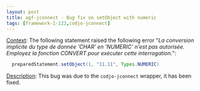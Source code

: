 ```yaml
---
layout: post
title: agf-jconnect - Bug fix on setObject with numeric
tags: [framework-1-122,codjo-jconnect]
---
```

<u>Context</u>:
The following statement raised the following error "_La conversion implicite du type de donnée 'CHAR' en 'NUMERIC' n'est pas autorisée. Employez la fonction CONVERT pour exécuter cette interrogation._":
```java
  preparedStatement.setObject(1, "11.11", Types.NUMERIC)
```

<u>Description</u>:
This bug was due to the ```codjo-jconnect``` wrapper, it has been fixed.
